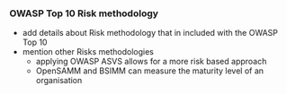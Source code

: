 ### OWASP Top 10 Risk methodology

* add details about Risk methodology that in included with the OWASP Top 10
* mention other Risks methodologies
  * applying OWASP ASVS allows for a more risk based approach
  * OpenSAMM and BSIMM can measure the maturity level of an organisation
